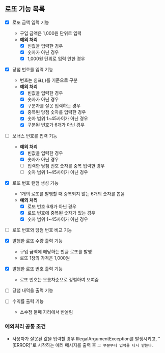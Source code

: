 ## 로또 기능 목록

- [x] 로또 금액 입력 기능
    - 구입 금액은 1,000원 단위로 입력
    - **예외 처리**
        - [x] 빈값을 입력한 경우
        - [x] 숫자가 아닌 경우
        - [x] 1,000원 단위로 입력 안한 경우
- [x] 당첨 번호를 입력 기능
    - 번호는 쉼표(,)를 기준으로 구분
    - **예외 처리**
        - [x] 빈값을 입력한 경우
        - [x] 숫자가 아닌 경우
        - [x] 구분자를 잘못 입력하는 경우
        - [x] 중복된 당첨 숫자를 입력한 경우
        - [x] 숫자 범위 1~45사이가 아닌 경우
        - [x] 구분된 번호가 6개가 아닌 경우
- [ ] 보너스 번호를 입력 기능
    - **예외 처리**
        - [x] 빈값을 입력한 경우
        - [x] 숫자가 아닌 경우
        - [ ] 입력한 당첨 번호 숫자를 중복 입력한 경우
        - [ ] 숫자 범위 1~45사이가 아닌 경우

- [x] 로또 번호 랜덤 생성 기능
    - 1개의 로또를 발행할 때 중복되지 않는 6개의 숫자를 뽑음
    - **예외 처리**
        - [x] 로또 번호 6개가 아닌 경우
        - [x] 로또 번호에 중복된 숫자가 있는 경우
        - [x] 숫자 범위 1~45사이가 아닌 경우
- [ ] 로또 번호와 당첨 번호 비교 기능

- [x] 발행한 로또 수량 출력 기능
    - 구입 금액에 해당하는 만큼 로또를 발행
    - 로또 1장의 가격은 1,000원
- [x] 발행한 로또 번호 출력 기능
    - 로또 번호는 오름차순으로 정렬하여 보여줌
- [ ] 당첨 내역을 출력 기능
- [ ] 수익률 출력 기능
    - 소수점 둘째 자리에서 반올림

### 예외처리 공통 조건

- 사용자가 잘못된 값을 입력할 경우 IllegalArgumentException를 발생시키고,
  "[ERROR]"로 시작하는 에러 메시지를 출력 후 `그 부분부터 입력을 다시 받는다.`